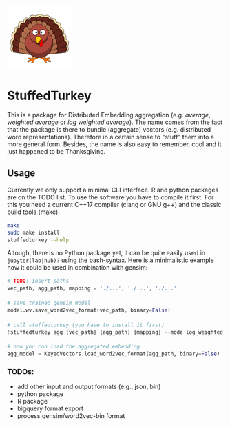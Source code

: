 ![](inc/turkey.png)

# StuffedTurkey

This is a package for Distributed Embedding aggregation (e.g. *average*, *weighted average* or *log weighted average*). The name comes from the fact that the package is there to bundle (aggregate) vectors (e.g. distributed word representations). Therefore in a certain sense to "stuff" them into a more general form. Besides, the name is also easy to remember, cool and it just happened to be Thanksgiving.


## Usage
Currently we only support a minimal CLI interface. R and python packages are on the TODO list. To use the software you have to compile it first. For this you need a current C++17 compiler (clang or GNU g++) and the classic build tools (make).

```bash
make
sudo make install
stuffedturkey --help 
```

Altough, there is no Python package yet, it can be quite easily used in `jupyter(lab|hub)?` using the bash-syntax. Here is a minimalistic example how it could be used in combination with gensim:

```py
# TODO: insert paths
vec_path, agg_path, mapping = './...', './...', './...' 

# save trained gensim model
model.wv.save_word2vec_format(vec_path, binary=False)

# call stuffedturkey (you have to install it first)
!stuffedturkey agg {vec_path} {agg_path} {mapping} --mode log_weighted

# now you can load the aggregated embedding
agg_model = KeyedVectors.load_word2vec_format(agg_path, binary=False)
```


### TODOs:
 - add other input and output formats (e.g., json, bin)
 - python package
 - R package
 - bigquery format export
 - process gensim/word2vec-bin format
